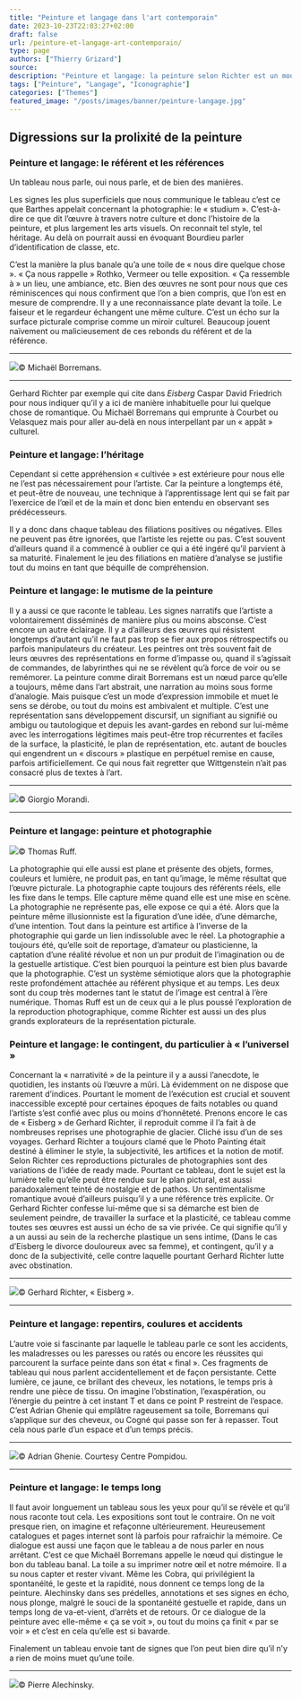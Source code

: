 ```yaml
---
title: "Peinture et langage dans l'art contemporain"
date: 2023-10-23T22:03:27+02:00
draft: false
url: /peinture-et-langage-art-contemporain/
type: page
authors: ["Thierry Grizard"]
source: 
description: "Peinture et langage: la peinture selon Richter est un mode de pensée qui représente ce qui fait d'elle un art silencieux au discours prolixe."
tags: ["Peinture", "Langage", "Iconographie"]
categories: ["Themes"]
featured_image: "/posts/images/banner/peinture-langage.jpg"
---
```

## Digressions sur la prolixité de la peinture

### Peinture et langage: le référent et les références

Un tableau nous parle, oui nous parle, et de bien des manières.

Les signes les plus superficiels que nous communique le tableau c’est ce que Barthes appelait concernant la photographie: le « studium ». C’est-à-dire ce que dit l’œuvre à travers notre culture et donc l’histoire de la peinture, et plus largement les arts visuels. On reconnait tel style, tel héritage. Au delà on pourrait aussi en évoquant Bourdieu parler d’identification de classe, etc.

C’est la manière la plus banale qu’a une toile de « nous dire quelque chose ». « Ça nous rappelle » Rothko, Vermeer ou telle exposition. « Ça ressemble à » un lieu, une ambiance, etc. Bien des œuvres ne sont pour nous que ces réminiscences qui nous confirment que l’on a bien compris, que l’on est en mesure de comprendre. Il y a une reconnaissance plate devant la toile. Le faiseur et le regardeur échangent une même culture. C’est un écho sur la surface picturale comprise comme un miroir culturel. Beaucoup jouent naïvement ou malicieusement de ces rebonds du référent et de la référence.

---

![](/posts/images/peinture-langage/2005-BORMI0035.200.jpg)© Michaël Borremans.

---

Gerhard Richter par exemple qui cite dans *Eisberg* Caspar David Friedrich pour nous indiquer qu’il y a ici de manière inhabituelle pour lui quelque chose de romantique. Ou Michaël Borremans qui emprunte à Courbet ou Velasquez mais pour aller au-delà en nous interpellant par un « appât » culturel.

### Peinture et langage: l’héritage

Cependant si cette appréhension « cultivée » est extérieure pour nous elle ne l’est pas nécessairement pour l’artiste. Car la peinture a longtemps été, et peut-être de nouveau, une technique à l’apprentissage lent qui se fait par l’exercice de l’œil et de la main et donc bien entendu en observant ses prédécesseurs.

Il y a donc dans chaque tableau des filiations positives ou négatives. Elles ne peuvent pas être ignorées, que l’artiste les rejette ou pas. C’est souvent d’ailleurs quand il a commencé à oublier ce qui a été ingéré qu’il parvient à sa maturité. Finalement le jeu des filiations en matière d’analyse se justifie tout du moins en tant que béquille de compréhension.

### Peinture et langage: le mutisme de la peinture

Il y a aussi ce que raconte le tableau. Les signes narratifs que l’artiste a volontairement disséminés de manière plus ou moins absconse. C’est encore un autre éclairage. Il y a d’ailleurs des œuvres qui résistent longtemps d’autant qu’il ne faut pas trop se fier aux propos rétrospectifs ou parfois manipulateurs du créateur. Les peintres ont très souvent fait de leurs œuvres des représentations en forme d’impasse ou, quand il s’agissait de commandes, de labyrinthes qui ne se révèlent qu’à force de voir ou se remémorer. La peinture comme dirait Borremans est un nœud parce qu’elle a toujours, même dans l’art abstrait, une narration au moins sous forme d’analogie. Mais puisque c’est un mode d’expression immobile et muet le sens se dérobe, ou tout du moins est ambivalent et multiple. C’est une représentation sans développement discursif, un signifiant au signifié ou ambigu ou tautologique et depuis les avant-gardes en rebond sur lui-même avec les interrogations légitimes mais peut-être trop récurrentes et faciles de la surface, la plasticité, le plan de représentation, etc. autant de boucles qui engendrent un « discours » plastique en perpétuel remise en cause, parfois artificiellement. Ce qui nous fait regretter que Wittgenstein n’ait pas consacré plus de textes à l’art.

---

![](/posts/images/peinture-langage/giorgio-morandi-1030x653.jpg)© Giorgio Morandi.

---

### Peinture et langage: peinture et photographie

![](/posts/images/peinture-langage/thomas-ruff-226x300.jpg)© Thomas Ruff.

La photographie qui elle aussi est plane et présente des objets, formes, couleurs et lumière, ne produit pas, en tant qu’image, le même résultat que l’œuvre picturale. La photographie capte toujours des référents réels, elle les fixe dans le temps. Elle capture même quand elle est une mise en scène. La photographie ne représente pas, elle expose ce qui a été. Alors que la peinture même illusionniste est la figuration d’une idée, d’une démarche, d’une intention. Tout dans la peinture est artifice à l’inverse de la photographie qui garde un lien indissoluble avec le réel. La photographie a toujours été, qu’elle soit de reportage, d’amateur ou plasticienne, la captation d’une réalité révolue et non un pur produit de l’imagination ou de la gestuelle artistique. C’est bien pourquoi la peinture est bien plus bavarde que la photographie. C’est un système sémiotique alors que la photographie reste profondément attachée au référent physique et au temps. Les deux sont du coup très modernes tant le statut de l’image est central à l’ère numérique. Thomas Ruff est un de ceux qui a le plus poussé l’exploration de la reproduction photographique, comme Richter est aussi un des plus grands explorateurs de la représentation picturale.

### Peinture et langage: le contingent, du particulier à « l’universel »

Concernant la « narrativité » de la peinture il y a aussi l’anecdote, le quotidien, les instants où l’œuvre a mûri. Là évidemment on ne dispose que rarement d’indices. Pourtant le moment de l’exécution est crucial et souvent inaccessible excepté pour certaines époques de faits notables ou quand l’artiste s’est confié avec plus ou moins d’honnêteté. Prenons encore le cas de « Eisberg » de Gerhard Richter, il reproduit comme il l’a fait à de nombreuses reprises une photographie de glacier. Cliché issu d’un de ses voyages. Gerhard Richter a toujours clamé que le Photo Painting était destiné à éliminer le style, la subjectivité, les artifices et la notion de motif. Selon Richter ces reproductions picturales de photographies sont des variations de l’idée de ready made. Pourtant ce tableau, dont le sujet est la lumière telle qu’elle peut être rendue sur le plan pictural, est aussi paradoxalement teinté de nostalgie et de pathos. Un sentimentalisme romantique avoué d’ailleurs puisqu’il y a une référence très explicite. Or Gerhard Richter confesse lui-même que si sa démarche est bien de seulement peindre, de travailler la surface et la plasticité, ce tableau comme toutes ses œuvres est aussi un écho de sa vie privée. Ce qui signifie qu’il y a un aussi au sein de la recherche plastique un sens intime, (Dans le cas d’Eisberg le divorce douloureux avec sa femme), et contingent, qu’il y a donc de la subjectivité, celle contre laquelle pourtant Gerhard Richter lutte avec obstination.

---

![](/posts/images/peinture-langage/gerhard-richter-1030x694.jpg)© Gerhard Richter, « Eisberg ».

---

### Peinture et langage: repentirs, coulures et accidents

L’autre voie si fascinante par laquelle le tableau parle ce sont les accidents, les maladresses ou les paresses ou ratés ou encore les réussites qui parcourent la surface peinte dans son état « final ». Ces fragments de tableau qui nous parlent accidentellement et de façon persistante. Cette lumière, ce jaune, ce brillant des cheveux, les notations, le temps pris à rendre une pièce de tissu. On imagine l’obstination, l’exaspération, ou l’énergie du peintre à cet instant T et dans ce point P restreint de l’espace. C’est Adrian Ghenie qui emplâtre rageusement sa toile, Borremans qui s’applique sur des cheveux, ou Cogné qui passe son fer à repasser. Tout cela nous parle d’un espace et d’un temps précis.

---

![](/posts/images/peinture-langage/adrian-ghenie-centre-georges-pompidou-paris-artiste-peintre.054-1024x683.jpg)© Adrian Ghenie. Courtesy Centre Pompidou.

---

### Peinture et langage: le temps long

Il faut avoir longuement un tableau sous les yeux pour qu’il se révèle et qu’il nous raconte tout cela. Les expositions sont tout le contraire. On ne voit presque rien, on imagine et refaçonne ultérieurement. Heureusement catalogues et pages internet sont là parfois pour rafraichir la mémoire. Ce dialogue est aussi une façon que le tableau a de nous parler en nous arrêtant. C’est ce que Michaël Borremans appelle le nœud qui distingue le bon du tableau banal. La toile a su imprimer notre œil et notre mémoire. Il a su nous capter et rester vivant. Même les Cobra, qui privilégient la spontanéité, le geste et la rapidité, nous donnent ce temps long de la peinture. Alechinsky dans ses prédelles, annotations et ses signes en écho, nous plonge, malgré le souci de la spontanéité gestuelle et rapide, dans un temps long de va-et-vient, d’arrêts et de retours. Or ce dialogue de la peinture avec elle-même « ça se voit », ou tout du moins ça finit « par se voir » et c’est en cela qu’elle est si bavarde.

Finalement un tableau envoie tant de signes que l’on peut bien dire qu’il n’y a rien de moins muet qu’une toile.

---

![](/posts/images/peinture-langage/Pierre-Alechinsky-1030x866.jpg)© Pierre Alechinsky.